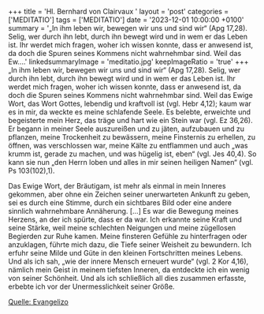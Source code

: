 +++
title = 'Hl. Bernhard von Clairvaux  '
layout = 'post'
categories = ['MEDITATIO']
tags = ['MEDITATIO']
date = '2023-12-01 10:00:00 +0100'
summary = '„In ihm leben wir, bewegen wir uns und sind wir“ (Apg 17,28). Selig, wer durch ihn lebt, durch ihn bewegt wird und in wem er das Leben ist. Ihr werdet mich fragen, woher ich wissen konnte, dass er anwesend ist, da doch die Spuren seines Kommens nicht wahrnehmbar sind. Weil das Ew....'
linkedsummaryImage = 'meditatio.jpg'
keepImageRatio = 'true'
+++
„In ihm leben wir, bewegen wir uns und sind wir“ (Apg 17,28). Selig, wer durch ihn lebt, durch ihn bewegt wird und in wem er das Leben ist. Ihr werdet mich fragen, woher ich wissen konnte, dass er anwesend ist, da doch die Spuren seines Kommens nicht wahrnehmbar sind. Weil das Ewige Wort, das Wort Gottes, lebendig und kraftvoll ist (vgl.<!--more--> Hebr 4,12); kaum war es in mir, da weckte es meine schlafende Seele. Es belebte, erweichte und begeisterte mein Herz, das träge und hart wie ein Stein war (vgl. Ez 36,26). Er begann in meiner Seele auszureißen und zu jäten, aufzubauen und zu pflanzen, meine Trockenheit zu bewässern, meine Finsternis zu erhellen, zu öffnen, was verschlossen war, meine Kälte zu entflammen und auch „was krumm ist, gerade zu machen, und was hügelig ist, eben“ (vgl. Jes 40,4). So kann sie nun „den Herrn loben und alles in mir seinen heiligen Namen“ (vgl. Ps 103(102),1). 

Das Ewige Wort, der Bräutigam, ist mehr als einmal in mein Inneres gekommen, aber ohne ein Zeichen seiner unerwarteten Ankunft zu geben, sei es durch eine Stimme, durch ein sichtbares Bild oder eine andere sinnlich wahrnehmbare Annäherung. […] Es war die Bewegung meines Herzens, an der ich spürte, dass er da war. Ich erkannte seine Kraft und seine Stärke, weil meine schlechten Neigungen und meine zügellosen Begierden zur Ruhe kamen. Meine finsteren Gefühle zu hinterfragen oder anzuklagen, führte mich dazu, die Tiefe seiner Weisheit zu bewundern. Ich erfuhr seine Milde und Güte in den kleinen Fortschritten meines Lebens. Und als ich sah, „wie der innere Mensch erneuert wurde“ (vgl. 2 Kor 4,16), nämlich mein Geist in meinem tiefsten Inneren, da entdeckte ich ein wenig von seiner Schönheit. Und als ich schließlich all dies zusammen erfasste, erbebte ich vor der Unermesslichkeit seiner Größe.



[Quelle: Evangelizo](https://evangeliumtagfuertag.org/DE/gospel)
